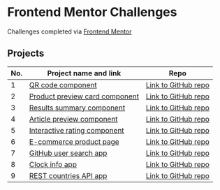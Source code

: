 # Frontend Mentor Challenges

Challenges completed via [Frontend Mentor](https://www.frontendmentor.io/)

## Projects

| No. | Project name and link                                                                                   | Repo                                                                                                       |
| --- | ------------------------------------------------------------------------------------------------------- | ---------------------------------------------------------------------------------------------------------- |
| 1   | [QR code component](https://frontend-mentor-challenges.onrender.com/qr-code-component/)                 | [Link to GitHub repo](https://github.com/donth77/frontendmentor-challenges/tree/main/qr-code-component)    |
| 2   | [Product preview card component](https://frontend-mentor-challenges.onrender.com/product-preview-card/) | [Link to GitHub repo](https://github.com/donth77/frontendmentor-challenges/tree/main/product-preview-card) |
| 3   | [Results summary component](https://frontend-mentor-challenges.onrender.com/results-summary/)           | [Link to GitHub repo](https://github.com/donth77/frontendmentor-challenges/tree/main/results-summary)      |
| 4   | [Article preview component](https://frontend-mentor-challenges.onrender.com/article-preview/)           | [Link to GitHub repo](https://github.com/donth77/frontendmentor-challenges/tree/main/article-preview)      |
| 5   | [Interactive rating component](https://frontend-mentor-challenges.onrender.com/interactive-rating/)     | [Link to GitHub repo](https://github.com/donth77/frontendmentor-challenges/tree/main/interactive-rating/)  |
| 6   | [E-commerce product page](https://e-commerce-product-page-frontend-mentor.onrender.com/)                | [Link to GitHub repo](https://github.com/donth77/frontendmentor-challenges/tree/main/ecommerce-product/)   |
| 7   | [GitHub user search app](https://github-user-search-frontend-mentor.onrender.com/)                      | [Link to GitHub repo](https://github.com/donth77/frontendmentor-challenges/tree/main/github-user-search/)  |
| 8   | [Clock info app](https://clock-app-frontend-mentor.onrender.com/)                                       | [Link to GitHub repo](https://github.com/donth77/frontendmentor-challenges/tree/main/clock-app/)           |
| 9   | [REST countries API app](https://rest-countries-api-frontend-mentor.onrender.com/)                      | [Link to GitHub repo](https://github.com/donth77/frontendmentor-challenges/tree/main/rest-countries)       |
